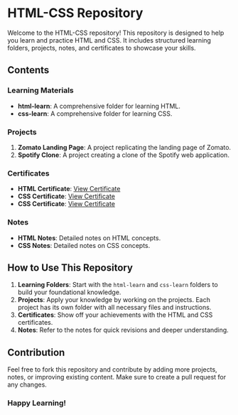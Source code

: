 # HTML-CSS Repository

Welcome to the HTML-CSS repository! This repository is designed to help you learn and practice HTML and CSS. It includes structured learning folders, projects, notes, and certificates to showcase your skills.

## Contents

### Learning Materials
- **html-learn**: A comprehensive folder for learning HTML.
- **css-learn**: A comprehensive folder for learning CSS.

### Projects
1. **Zomato Landing Page**: A project replicating the landing page of Zomato.
2. **Spotify Clone**: A project creating a clone of the Spotify web application.

### Certificates
- **HTML Certificate**: [View Certificate](./HTML-certificate.png)
- **CSS Certificate**: [View Certificate](./CSS-certificate.png)
- **CSS Certificate**: [View Certificate](./css%20certificate.pdf)


### Notes
- **HTML Notes**: Detailed notes on HTML concepts.
- **CSS Notes**: Detailed notes on CSS concepts.

## How to Use This Repository

1. **Learning Folders**: Start with the `html-learn` and `css-learn` folders to build your foundational knowledge.
2. **Projects**: Apply your knowledge by working on the projects. Each project has its own folder with all necessary files and instructions.
3. **Certificates**: Show off your achievements with the HTML and CSS certificates.
4. **Notes**: Refer to the notes for quick revisions and deeper understanding.

## Contribution

Feel free to fork this repository and contribute by adding more projects, notes, or improving existing content. Make sure to create a pull request for any changes.


### Happy Learning!

